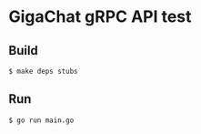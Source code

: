 # GigaChat gRPC API test

## Build

```shell
$ make deps stubs
```

## Run

```shell
$ go run main.go
```
